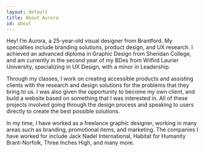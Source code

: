 ```yaml
---
layout: default
title: About Aurora
id: about
---
```

Hey! I’m Aurora, a 25-year-old visual designer from Brantford. My specialties include branding solutions, product design, and UX research. I achieved an advanced diploma in Graphic Design from Sheridan College, and am currently in the second year of my BDes from Wilfird Laurier University, specializing in UX Design, with a minor in Leadership.

Through my classes, I work on creating accessible products and assisting clients with the research and design solutions for the problems that they bring to us. I was also given the opportunity to become my own client, and build a website based on something that I was interested in. All of these projects involved going through the design process and speaking to users directly to create the best possible solutions.

In my time, I have worked as a freelance graphic designer, working in many areas such as branding, promotional items, and marketing. The companies I have worked for include Jack Nadel International, Habitat for Humanity Brant-Norfolk, Three Inches High, and many more.
